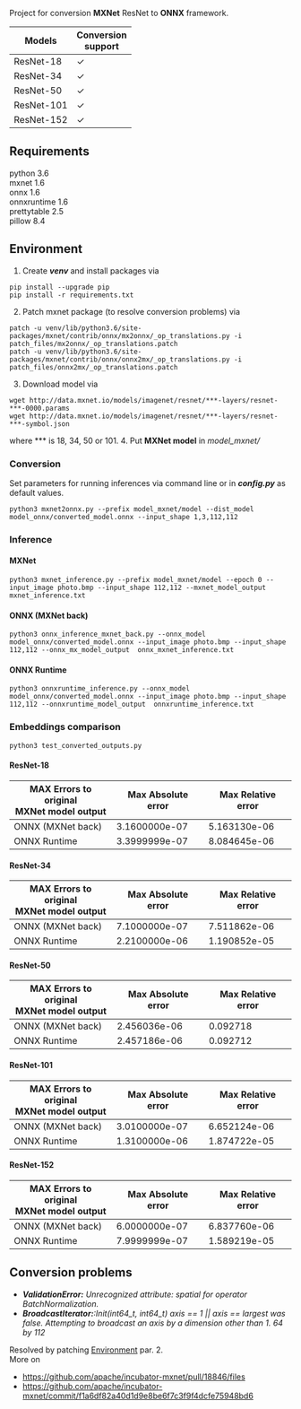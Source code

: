 Project for conversion **MXNet** ResNet to **ONNX** framework.

| Models     | Conversion <br/>support |
|------------|-------------------------|
| ResNet-18  | &check;                 |
| ResNet-34  | &check;                 |
| ResNet-50  | &check;                 |
| ResNet-101 | &check;                 |
| ResNet-152 | &check;                 |



## Requirements
python 3.6 \
mxnet 1.6 \
onnx 1.6 \
onnxruntime 1.6 \
prettytable 2.5 \
pillow 8.4 

## Environment 
1. Create **_venv_** and install packages via 
```console
pip install --upgrade pip
pip install -r requirements.txt
```
2. Patch mxnet package (to resolve conversion problems) via
```console
patch -u venv/lib/python3.6/site-packages/mxnet/contrib/onnx/mx2onnx/_op_translations.py -i patch_files/mx2onnx/_op_translations.patch
patch -u venv/lib/python3.6/site-packages/mxnet/contrib/onnx/onnx2mx/_op_translations.py -i patch_files/onnx2mx/_op_translations.patch
```
3. Download model via
```console
wget http://data.mxnet.io/models/imagenet/resnet/***-layers/resnet-***-0000.params
wget http://data.mxnet.io/models/imagenet/resnet/***-layers/resnet-***-symbol.json
```
where *** is 18, 34, 50 or 101.
4. Put **MXNet model** in _model_mxnet/_


### Conversion
Set parameters for running inferences via command line or in **_config.py_** as default values.

```console
python3 mxnet2onnx.py --prefix model_mxnet/model --dist_model model_onnx/converted_model.onnx --input_shape 1,3,112,112
```


### Inference

#### MXNet
```console
python3 mxnet_inference.py --prefix model_mxnet/model --epoch 0 --input_image photo.bmp --input_shape 112,112 --mxnet_model_output  mxnet_inference.txt
```

#### ONNX (MXNet back)
```console
python3 onnx_inference_mxnet_back.py --onnx_model model_onnx/converted_model.onnx --input_image photo.bmp --input_shape 112,112 --onnx_mx_model_output  onnx_mxnet_inference.txt
```


#### ONNX Runtime
```console
python3 onnxruntime_inference.py --onnx_model model_onnx/converted_model.onnx --input_image photo.bmp --input_shape 112,112 --onnxruntime_model_output  onnxruntime_inference.txt 
```


### Embeddings comparison
```console
python3 test_converted_outputs.py
```
#### ResNet-18
| MAX Errors to original <br/>MXNet model output | Max Absolute error | Max Relative error |
|------------------------------------------------|--------------------|--------------------|
| ONNX (MXNet back)                              | 3.1600000e-07      | 5.163130e-06       |
| ONNX Runtime                                   | 3.3999999e-07      | 8.084645e-06       |

#### ResNet-34
| MAX Errors to original <br/>MXNet model output | Max Absolute error | Max Relative error |
|------------------------------------------------|--------------------|--------------------|
| ONNX (MXNet back)                              | 7.1000000e-07      | 7.511862e-06       |
| ONNX Runtime                                   | 2.2100000e-06      | 1.190852e-05       |

#### ResNet-50
| MAX Errors to original <br/>MXNet model output | Max Absolute error | Max Relative error |
|------------------------------------------------|--------------------|--------------------|
| ONNX (MXNet back)                              | 2.456036e-06       | 0.092718           |
| ONNX Runtime                                   | 2.457186e-06       | 0.092712           |

#### ResNet-101
| MAX Errors to original <br/>MXNet model output | Max Absolute error | Max Relative error |
|------------------------------------------------|--------------------|--------------------|
| ONNX (MXNet back)                              | 3.0100000e-07      | 6.652124e-06       |
| ONNX Runtime                                   | 1.3100000e-06      | 1.874722e-05       |

#### ResNet-152
| MAX Errors to original <br/>MXNet model output | Max Absolute error | Max Relative error |
|------------------------------------------------|--------------------|--------------------|
| ONNX (MXNet back)                              | 6.0000000e-07      | 6.837760e-06       |
| ONNX Runtime                                   | 7.9999999e-07      | 1.589219e-05       |

## Conversion problems 
* _**ValidationError:** Unrecognized attribute: spatial for operator BatchNormalization._ 
* _**BroadcastIterator:**:Init(int64_t, int64_t) axis == 1 || axis == largest was false. Attempting to broadcast an axis by a dimension other than 1. 64 by 112_

Resolved by patching [Environment](#Environment) par. 2. \
More on
* https://github.com/apache/incubator-mxnet/pull/18846/files
* https://github.com/apache/incubator-mxnet/commit/f1a6df82a40d1d9e8be6f7c3f9f4dcfe75948bd6
